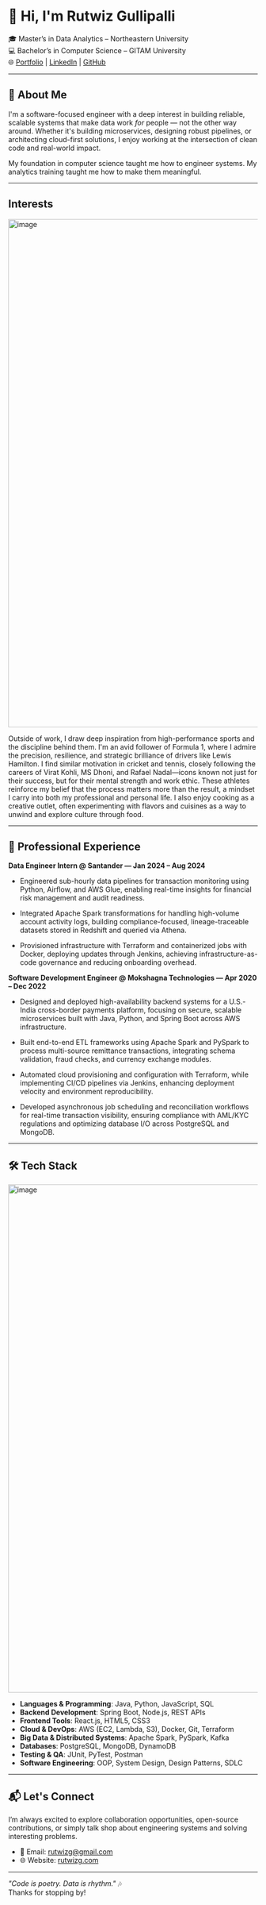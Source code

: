 # 👋 Hi, I'm Rutwiz Gullipalli

🎓 Master’s in Data Analytics – Northeastern University  
💻 Bachelor’s in Computer Science – GITAM University  
🌐 [Portfolio](https://www.rutwizg.com) | [LinkedIn](https://www.linkedin.com/in/rutwiz-g/) | [GitHub](https://github.com/rutwizg)

---

## 🧠 About Me

I'm a software-focused engineer with a deep interest in building reliable, scalable systems that make data work *for* people — not the other way around. Whether it's building microservices, designing robust pipelines, or architecting cloud-first solutions, I enjoy working at the intersection of clean code and real-world impact.

My foundation in computer science taught me how to engineer systems. My analytics training taught me how to make them meaningful.

---
## Interests

<img width="1536" height="1024" alt="image" src="https://github.com/user-attachments/assets/cac710ca-0901-404e-9c51-93ff388bd5b6" />

Outside of work, I draw deep inspiration from high-performance sports and the discipline behind them. I'm an avid follower of Formula 1, where I admire the precision, resilience, and strategic brilliance of drivers like Lewis Hamilton. I find similar motivation in cricket and tennis, closely following the careers of Virat Kohli, MS Dhoni, and Rafael Nadal—icons known not just for their success, but for their mental strength and work ethic. These athletes reinforce my belief that the process matters more than the result, a mindset I carry into both my professional and personal life. I also enjoy cooking as a creative outlet, often experimenting with flavors and cuisines as a way to unwind and explore culture through food.

---
## 💼 Professional Experience

**Data Engineer Intern @ Santander — Jan 2024 – Aug 2024**

- Engineered sub-hourly data pipelines for transaction monitoring using Python, Airflow, and AWS Glue, enabling real-time insights for financial risk management and audit readiness.

- Integrated Apache Spark transformations for handling high-volume account activity logs, building compliance-focused, lineage-traceable datasets stored in Redshift and queried via Athena.

- Provisioned infrastructure with Terraform and containerized jobs with Docker, deploying updates through Jenkins, achieving infrastructure-as-code governance and reducing onboarding overhead.

**Software Development Engineer @ Mokshagna Technologies — Apr 2020 – Dec 2022**

- Designed and deployed high-availability backend systems for a U.S.-India cross-border payments platform, focusing on secure, scalable microservices built with Java, Python, and Spring Boot across AWS infrastructure.

- Built end-to-end ETL frameworks using Apache Spark and PySpark to process multi-source remittance transactions, integrating schema validation, fraud checks, and currency exchange modules.

- Automated cloud provisioning and configuration with Terraform, while implementing CI/CD pipelines via Jenkins, enhancing deployment velocity and environment reproducibility.

- Developed asynchronous job scheduling and reconciliation workflows for real-time transaction visibility, ensuring compliance with AML/KYC regulations and optimizing database I/O across PostgreSQL and MongoDB.

---

## 🛠️ Tech Stack

<img width="1536" height="1024" alt="image" src="https://github.com/user-attachments/assets/3c967313-c6b3-4a9e-bcb0-e24cc6cbf75b" />

- **Languages & Programming**: Java, Python, JavaScript, SQL
- **Backend Development**: Spring Boot, Node.js, REST APIs
- **Frontend Tools**: React.js, HTML5, CSS3
- **Cloud & DevOps**: AWS (EC2, Lambda, S3), Docker, Git, Terraform
- **Big Data & Distributed Systems**: Apache Spark, PySpark, Kafka
- **Databases**: PostgreSQL, MongoDB, DynamoDB
- **Testing & QA**: JUnit, PyTest, Postman
- **Software Engineering**: OOP, System Design, Design Patterns, SDLC

---

## 📬 Let's Connect

I’m always excited to explore collaboration opportunities, open-source contributions, or simply talk shop about engineering systems and solving interesting problems.

- 📧 Email: rutwizg@gmail.com  
- 🌐 Website: [rutwizg.com](https://www.rutwizg.com)

---

_"Code is poetry. Data is rhythm."_ 🎶  
Thanks for stopping by!

